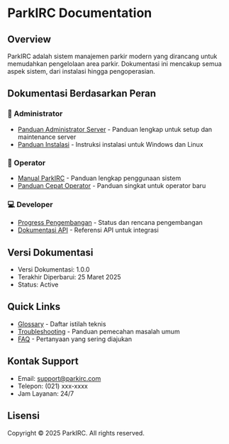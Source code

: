 # ParkIRC Documentation

## Overview
ParkIRC adalah sistem manajemen parkir modern yang dirancang untuk memudahkan pengelolaan area parkir. Dokumentasi ini mencakup semua aspek sistem, dari instalasi hingga pengoperasian.

## Dokumentasi Berdasarkan Peran

### 🔧 Administrator
- [Panduan Administrator Server](administrator_server_guide.md) - Panduan lengkap untuk setup dan maintenance server
- [Panduan Instalasi](installation.md) - Instruksi instalasi untuk Windows dan Linux

### 👥 Operator
- [Manual ParkIRC](ParkIRC-Manual.md) - Panduan lengkap penggunaan sistem
- [Panduan Cepat Operator](Quick-Guide-Operator.md) - Panduan singkat untuk operator baru

### 💻 Developer
- [Progress Pengembangan](progress.md) - Status dan rencana pengembangan
- [Dokumentasi API](api_documentation.md) - Referensi API untuk integrasi

## Versi Dokumentasi
- Versi Dokumentasi: 1.0.0
- Terakhir Diperbarui: 25 Maret 2025
- Status: Active

## Quick Links
- [Glossary](glossary.md) - Daftar istilah teknis
- [Troubleshooting](troubleshooting.md) - Panduan pemecahan masalah umum
- [FAQ](faq.md) - Pertanyaan yang sering diajukan

## Kontak Support
- Email: support@parkirc.com
- Telepon: (021) xxx-xxxx
- Jam Layanan: 24/7

## Lisensi
Copyright © 2025 ParkIRC. All rights reserved. 